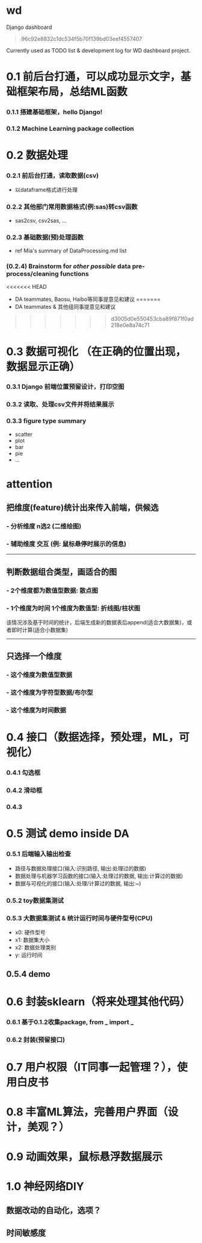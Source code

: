 
# wd
Django dashboard
>96c92e8832c1dc534f5b70f139bd03eef4557407

Currently used as TODO list & development log for WD dashboard project.

# 0.1 前后台打通，可以成功显示文字，基础框架布局，总结ML函数
### 0.1.1 搭建基础框架，hello Django!
### 0.1.2 Machine Learning package collection

# 0.2 数据处理
### 0.2.1 前后台打通，读取数据(csv)
- 以dataframe格式进行处理
### 0.2.2 其他部门常用数据格式(例:sas)转csv函数
- sas2csv, csv2sas, ...
### 0.2.3 基础数据(预)处理函数
- ref Mia's summary of DataProcessing.md list
### (0.2.4) Brainstorm for *other possible* data pre-process/cleaning functions
<<<<<<< HEAD
- DA teammates, Baosu, Haibo等同事提意见和建议
=======
- DA teammates & 其他组同事提意见和建议
>>>>>>> d3005d0e550453cba89f871f0ad218e0e8a74c71

# 0.3 数据可视化 （在正确的位置出现，数据显示正确）
### 0.3.1 Django 前端位置预留设计，打印空图
### 0.3.2 读取、处理csv文件并将结果展示
### 0.3.3 figure type summary
- scatter
- plot
- bar
- pie
- ...

# attention

## 把维度(feature)统计出来传入前端，供候选

### - 分析维度 n选2 (二维绘图)
### - 辅助维度 交互 (例: 鼠标悬停时展示的信息)

-------------------------------------------------------------------------------
## 判断数据组合类型，画适合的图

### - 2个维度都为数值型数据: 散点图
### - 1个维度为时间 1个维度为数值型: 折线图/柱状图

该情况涉及基于时间的统计，后端生成新的数据表后append(适合大数据集)，或者即时计算(适合小数据集)

-------------------------------------------------------------------------------
## 只选择一个维度

### - 这个维度为数值型数据
### - 这个维度为字符型数据/布尔型
### - 这个维度为时间数据


# 0.4 接口（数据选择，预处理，ML，可视化）

### 0.4.1 勾选框
### 0.4.2 滑动框
### 0.4.3 


# 0.5 测试 demo inside DA

### 0.5.1 后端输入输出检查
- 路径与数据处理接口(输入:识别路径, 输出:处理过的数据)
- 数据处理与机器学习函数的接口(输入:处理过的数据, 输出:计算过的数据)
- 数据与可视化的接口(输入:处理/计算过的数据, 输出:~)

### 0.5.2 toy数据集测试

### 0.5.3 大数据集测试 & 统计运行时间与硬件型号(CPU)

- x0: 硬件型号
- x1: 数据集大小
- x2: 数据处理类别
- y: 运行时间

## 0.5.4 demo

# 0.6 封装sklearn（将来处理其他代码）
### 0.6.1 基于0.1.2收集package, from _ import _ 
### 0.6.2 封装(预留接口)

# 0.7 用户权限（IT同事一起管理？），使用白皮书
# 0.8 丰富ML算法，完善用户界面（设计，美观？）
# 0.9 动画效果，鼠标悬浮数据展示
# 1.0 神经网络DIY








## 数据改动的自动化，选项？

## 时间敏感度